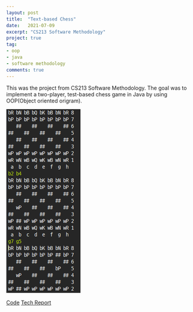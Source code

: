 ```yaml
---
layout: post
title:  "Text-based Chess"
date:   2021-07-09
excerpt: "CS213 Software Methodology"
project: true
tag:
- oop
- java
- software methodology
comments: true
---
```

This was the project from CS213 Software Methodology. The goal was to implement a two-player, test-based chess game in Java by using OOP(Object oriented origram).

![](../assets/img/chess.png)

<div markdown="0">
    <a href="https://github.com/Norden-Tenzin/440ArtificialIntelligence/tree/master/COLORIZATION" class="btn">Code</a>
    <a href="https://github.com/Norden-Tenzin/440ArtificialIntelligence/blob/master/COLORIZATION/Report4_sk1998_tn266.pdf" class="btn">Tech Report</a>
</div>
